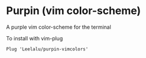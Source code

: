 # Purpin (vim color-scheme)
A purple vim color-scheme for the terminal

To install with vim-plug
```
Plug 'Leelalu/purpin-vimcolors'
```
